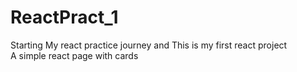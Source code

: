 # ReactPract_1
Starting My react practice journey and This is my first react project
<br>
A simple react page with cards 

